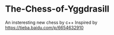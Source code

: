 # The-Chess-of-Yggdrasill
An insteresting new chess by c++
Inspired by https://tieba.baidu.com/p/6654632910
